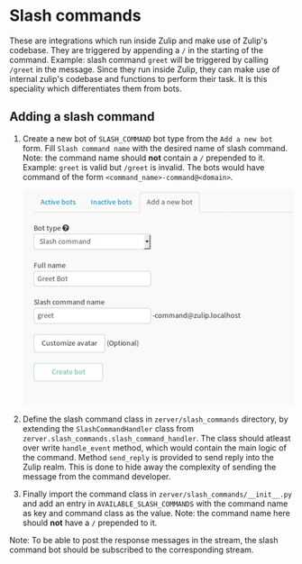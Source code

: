# Slash commands

These are integrations which run inside Zulip and make use of Zulip's codebase. They are triggered by appending
a `/` in the starting of the command. Example: slash command `greet` will be triggered by calling `/greet`
in the message. Since they run inside Zulip, they can make use of internal zulip's codebase and functions to
perform their task. It is this speciality which differentiates them from bots.

## Adding a slash command
1.  Create a new bot of `SLASH_COMMAND` bot type from the `Add a new bot` form. Fill `Slash command name` with
    the desired name of slash command. Note: the command name should **not** contain a `/` prepended to it.
    Example: `greet` is valid but `/greet` is invalid. The bots would have command of the form
    `<command_name>-command@<domain>`.

    ![slash_command_add_new_bot_form](images/slash_command_add_new_bot_form.png)

2.  Define the slash command class in `zerver/slash_commands` directory, by extending the `SlashCommandHandler`
    class from `zerver.slash_commands.slash_command_handler`. The class should atleast over write `handle_event`
    method, which would contain the main logic of the command. Method `send_reply` is provided to send reply
    into the Zulip realm. This is done to hide away the complexity of sending the message from the command
    developer.

3.  Finally import the command class in `zerver/slash_commands/__init__.py` and add an entry in
    `AVAILABLE_SLASH_COMMANDS` with the command name as key and command class as the value. Note: the command
    name here should **not** have a `/` prepended to it.

Note: To be able to post the response messages in the stream, the slash command bot should be subscribed to the
corresponding stream.
